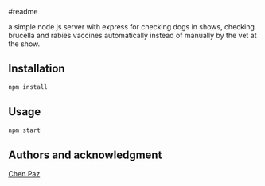 #readme

a simple node js server with express for checking dogs in shows, checking brucella and rabies vaccines automatically instead of manually by the vet at the show.

## Installation

```bash
npm install
```

## Usage

```bash
npm start
```

## Authors and acknowledgment

[Chen Paz](https://github.com/chenpaz123)
